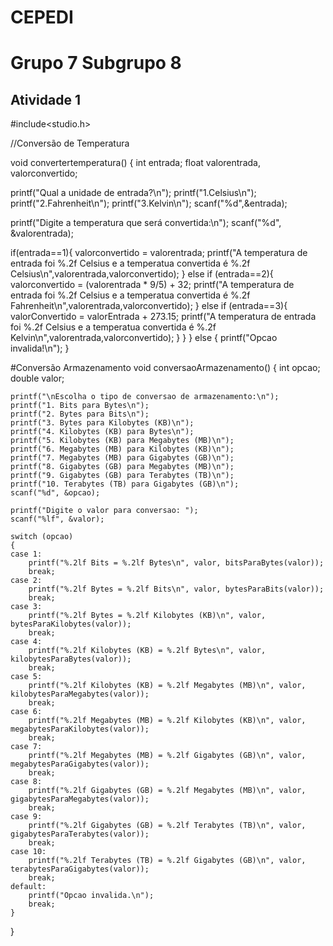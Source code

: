 # CEPEDI

# Grupo 7 Subgrupo 8

## Atividade 1

#include<studio.h>

//Conversão de Temperatura

void convertertemperatura() {
int entrada;
float valorentrada, valorconvertido;

printf("Qual a unidade de entrada?\n");
printf("1.Celsius\n");
printf("2.Fahrenheit\n");
printf("3.Kelvin\n");
scanf("%d",&entrada);

printf("Digite a temperatura que será convertida:\n");
scanf("%d", &valorentrada);

if(entrada==1){
valorconvertido = valorentrada;
printf("A temperatura de entrada foi %.2f Celsius e a temperatua convertida é %.2f Celsius\n",valorentrada,valorconvertido);
}
else if (entrada==2){
valorconvertido = (valorentrada * 9/5) + 32;
printf("A temperatura de entrada foi %.2f Celsius e a temperatua convertida é %.2f Fahrenheit\n",valorentrada,valorconvertido);
}
else if (entrada==3){
valorConvertido = valorEntrada + 273.15;
printf("A temperatura de entrada foi %.2f Celsius e a temperatua convertida é %.2f Kelvin\n",valorentrada,valorconvertido);
}
}
} else {
printf("Opcao invalida!\n");
}


#Conversão Armazenamento 
void conversaoArmazenamento()
{
    int opcao;
    double valor;

    printf("\nEscolha o tipo de conversao de armazenamento:\n");
    printf("1. Bits para Bytes\n");
    printf("2. Bytes para Bits\n");
    printf("3. Bytes para Kilobytes (KB)\n");
    printf("4. Kilobytes (KB) para Bytes\n");
    printf("5. Kilobytes (KB) para Megabytes (MB)\n");
    printf("6. Megabytes (MB) para Kilobytes (KB)\n");
    printf("7. Megabytes (MB) para Gigabytes (GB)\n");
    printf("8. Gigabytes (GB) para Megabytes (MB)\n");
    printf("9. Gigabytes (GB) para Terabytes (TB)\n");
    printf("10. Terabytes (TB) para Gigabytes (GB)\n");
    scanf("%d", &opcao);

    printf("Digite o valor para conversao: ");
    scanf("%lf", &valor);

    switch (opcao)
    {
    case 1:
        printf("%.2lf Bits = %.2lf Bytes\n", valor, bitsParaBytes(valor));
        break;
    case 2:
        printf("%.2lf Bytes = %.2lf Bits\n", valor, bytesParaBits(valor));
        break;
    case 3:
        printf("%.2lf Bytes = %.2lf Kilobytes (KB)\n", valor, bytesParaKilobytes(valor));
        break;
    case 4:
        printf("%.2lf Kilobytes (KB) = %.2lf Bytes\n", valor, kilobytesParaBytes(valor));
        break;
    case 5:
        printf("%.2lf Kilobytes (KB) = %.2lf Megabytes (MB)\n", valor, kilobytesParaMegabytes(valor));
        break;
    case 6:
        printf("%.2lf Megabytes (MB) = %.2lf Kilobytes (KB)\n", valor, megabytesParaKilobytes(valor));
        break;
    case 7:
        printf("%.2lf Megabytes (MB) = %.2lf Gigabytes (GB)\n", valor, megabytesParaGigabytes(valor));
        break;
    case 8:
        printf("%.2lf Gigabytes (GB) = %.2lf Megabytes (MB)\n", valor, gigabytesParaMegabytes(valor));
        break;
    case 9:
        printf("%.2lf Gigabytes (GB) = %.2lf Terabytes (TB)\n", valor, gigabytesParaTerabytes(valor));
        break;
    case 10:
        printf("%.2lf Terabytes (TB) = %.2lf Gigabytes (GB)\n", valor, terabytesParaGigabytes(valor));
        break;
    default:
        printf("Opcao invalida.\n");
        break;
    }
}
